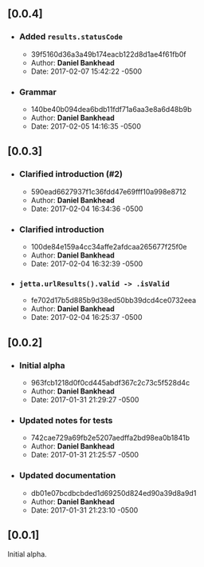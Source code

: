 ## [0.0.4]

- ### Added `results.statusCode`
  - 39f5160d36a3a49b174eacb122d8d1ae4f61fb0f
  - Author: **Daniel Bankhead**
  - Date: 2017-02-07 15:42:22 -0500

- ### Grammar
  - 140be40b094dea6bdb11fdf71a6aa3e8a6d48b9b
  - Author: **Daniel Bankhead**
  - Date: 2017-02-05 14:16:35 -0500

## [0.0.3]

- ### Clarified introduction (#2)
  - 590ead6627937f1c36fdd47e69fff10a998e8712
  - Author: **Daniel Bankhead**
  - Date: 2017-02-04 16:34:36 -0500

- ### Clarified introduction
  - 100de84e159a4cc34affe2afdcaa265677f25f0e
  - Author: **Daniel Bankhead**
  - Date: 2017-02-04 16:32:39 -0500

- ### `jetta.urlResults().valid -> .isValid`
  - fe702d17b5d885b9d38ed50bb39dcd4ce0732eea
  - Author: **Daniel Bankhead**
  - Date: 2017-02-04 16:25:37 -0500

## [0.0.2]

- ### Initial alpha
  - 963fcb1218d0f0cd445abdf367c2c73c5f528d4c
  - Author: **Daniel Bankhead**
  - Date: 2017-01-31 21:29:27 -0500

- ### Updated notes for tests
  - 742cae729a69fb2e5207aedffa2bd98ea0b1841b
  - Author: **Daniel Bankhead**
  - Date: 2017-01-31 21:25:57 -0500

- ### Updated documentation
  - db01e07bcdbcbded1d69250d824ed90a39d8a9d1
  - Author: **Daniel Bankhead**
  - Date: 2017-01-31 21:23:10 -0500

## [0.0.1]

Initial alpha.
